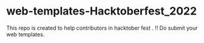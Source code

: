 # web-templates-Hacktoberfest_2022
This repo is created to help contributors in hacktober fest . !! Do submit your web templates.
